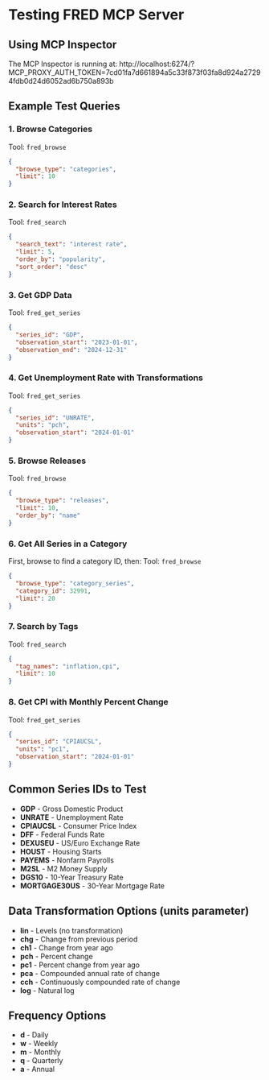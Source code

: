 # Testing FRED MCP Server

## Using MCP Inspector

The MCP Inspector is running at:
http://localhost:6274/?MCP_PROXY_AUTH_TOKEN=7cd01fa7d661894a5c33f873f03fa8d924a27294fdb0d24d6052ad6b750a893b

## Example Test Queries

### 1. Browse Categories
Tool: `fred_browse`
```json
{
  "browse_type": "categories",
  "limit": 10
}
```

### 2. Search for Interest Rates
Tool: `fred_search`
```json
{
  "search_text": "interest rate",
  "limit": 5,
  "order_by": "popularity",
  "sort_order": "desc"
}
```

### 3. Get GDP Data
Tool: `fred_get_series`
```json
{
  "series_id": "GDP",
  "observation_start": "2023-01-01",
  "observation_end": "2024-12-31"
}
```

### 4. Get Unemployment Rate with Transformations
Tool: `fred_get_series`
```json
{
  "series_id": "UNRATE",
  "units": "pch",
  "observation_start": "2024-01-01"
}
```

### 5. Browse Releases
Tool: `fred_browse`
```json
{
  "browse_type": "releases",
  "limit": 10,
  "order_by": "name"
}
```

### 6. Get All Series in a Category
First, browse to find a category ID, then:
Tool: `fred_browse`
```json
{
  "browse_type": "category_series",
  "category_id": 32991,
  "limit": 20
}
```

### 7. Search by Tags
Tool: `fred_search`
```json
{
  "tag_names": "inflation,cpi",
  "limit": 10
}
```

### 8. Get CPI with Monthly Percent Change
Tool: `fred_get_series`
```json
{
  "series_id": "CPIAUCSL",
  "units": "pc1",
  "observation_start": "2024-01-01"
}
```

## Common Series IDs to Test

- **GDP** - Gross Domestic Product
- **UNRATE** - Unemployment Rate  
- **CPIAUCSL** - Consumer Price Index
- **DFF** - Federal Funds Rate
- **DEXUSEU** - US/Euro Exchange Rate
- **HOUST** - Housing Starts
- **PAYEMS** - Nonfarm Payrolls
- **M2SL** - M2 Money Supply
- **DGS10** - 10-Year Treasury Rate
- **MORTGAGE30US** - 30-Year Mortgage Rate

## Data Transformation Options (units parameter)

- **lin** - Levels (no transformation)
- **chg** - Change from previous period
- **ch1** - Change from year ago
- **pch** - Percent change
- **pc1** - Percent change from year ago
- **pca** - Compounded annual rate of change
- **cch** - Continuously compounded rate of change
- **log** - Natural log

## Frequency Options

- **d** - Daily
- **w** - Weekly
- **m** - Monthly
- **q** - Quarterly
- **a** - Annual